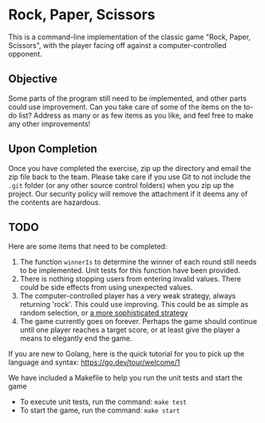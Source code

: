 # Rock, Paper, Scissors

This is a command-line implementation of the classic game "Rock, Paper, Scissors", with the player facing off against
a computer-controlled opponent.

## Objective
Some parts of the program still need to be implemented, and other parts could use improvement. Can you take care of 
some of the items on the to-do list? Address as many or as few items as you like, and feel free to make
any other improvements!

## Upon Completion
Once you have completed the exercise, zip up the directory and email the zip file back to the team. Please take care if you use Git to not include the `.git` folder (or any other source control folders) when you zip up the project. Our security policy will remove the attachment if it deems any of the contents are hazardous.

## TODO
Here are some items that need to be completed:
1. The function `winnerIs` to determine the winner of each round still needs to be implemented. Unit tests for this function have been provided.
2. There is nothing stopping users from entering invalid values. There could be side effects from using unexpected values.
3. The computer-controlled player has a very weak strategy, always returning 'rock'. This could use improving. This could be as simple as random selection, or [a more sophisticated strategy](https://arstechnica.com/science/2014/05/win-at-rock-paper-scissors-by-knowing-thy-opponent/)
4. The game currently goes on forever. Perhaps the game should continue until one player reaches a target score, or at least give the player a means to elegantly end the game.

If you are new to Golang, here is the quick tutorial for you to pick up the language and syntax: https://go.dev/tour/welcome/1

We have included a Makefile to help you run the unit tests and start the game
- To execute unit tests, run the command:  `make test`
- To start the game, run the command: `make start`
